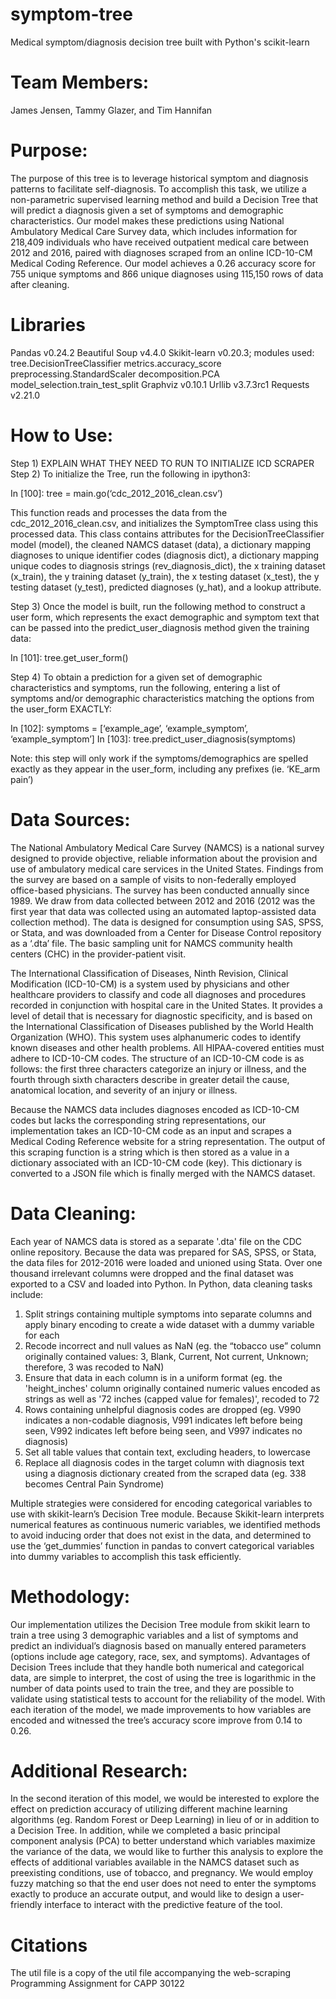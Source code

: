 # symptom-tree
Medical symptom/diagnosis decision tree built with Python's scikit-learn

# Team Members:
James Jensen, Tammy Glazer, and Tim Hannifan

# Purpose: 
The purpose of this tree is to leverage historical symptom and diagnosis
patterns to facilitate self-diagnosis. To accomplish this task, we utilize a
non-parametric supervised learning method and build a Decision Tree that will
predict a diagnosis given a set of symptoms and demographic characteristics.
Our model makes these predictions using National Ambulatory Medical Care
Survey data, which includes information for 218,409 individuals who have
received outpatient medical care between 2012 and 2016, paired with diagnoses
scraped from an online ICD-10-CM Medical Coding Reference. Our model achieves
a 0.26 accuracy score for 755 unique symptoms and 866 unique diagnoses using
115,150 rows of data after cleaning.

# Libraries
Pandas v0.24.2
Beautiful Soup v4.4.0
Skikit-learn v0.20.3; modules used:
	tree.DecisionTreeClassifier
	metrics.accuracy_score
	preprocessing.StandardScaler
	decomposition.PCA
	model_selection.train_test_split
Graphviz v0.10.1
Urllib v3.7.3rc1
Requests v2.21.0

# How to Use:
Step 1) EXPLAIN WHAT THEY NEED TO RUN TO INITIALIZE ICD SCRAPER
Step 2) To initialize the Tree, run the following in ipython3:

In [100]: tree = main.go(‘cdc_2012_2016_clean.csv’)

This function reads and processes the data from the cdc_2012_2016_clean.csv,
and initializes the SymptomTree class using this processed data. This class
contains attributes for the DecisionTreeClassifier model (model), the cleaned
NAMCS dataset (data), a dictionary mapping diagnoses to unique identifier
codes (diagnosis dict), a dictionary  mapping unique codes to diagnosis
strings (rev_diagnosis_dict), the x training dataset (x_train), the y training
dataset (y_train), the x testing dataset (x_test), the y testing dataset
(y_test), predicted diagnoses (y_hat), and a lookup attribute.

Step 3) Once the model is built, run the following method to construct a user
form, which represents the exact demographic and symptom text that can
be passed into the predict_user_diagnosis method given the training data:

In [101]: tree.get_user_form()

Step 4) To obtain a prediction for a given set of demographic characteristics
and symptoms, run the following, entering a list of symptoms and/or 
demographic characteristics matching the options from the user_form EXACTLY:

In [102]: symptoms = [‘example_age’, ‘example_symptom’, ‘example_symptom’]
In [103]: tree.predict_user_diagnosis(symptoms)

Note: this step will only work if the symptoms/demographics are spelled
exactly as they appear in the user_form, including any prefixes
(ie. ‘KE_arm pain’)

# Data Sources:
The National Ambulatory Medical Care Survey (NAMCS) is a national survey
designed to provide objective, reliable information about the provision and
use of ambulatory medical care services in the United States. Findings from
the survey are based on a sample of visits to non-federally employed
office-based physicians. The survey has been conducted annually since 1989. We
draw from data collected between 2012 and 2016 (2012 was the first year that
data was collected using an automated laptop-assisted data collection method).
The data is designed for consumption using SAS, SPSS, or Stata, and was
downloaded from a Center for Disease Control repository as a ‘.dta’ file.
The basic sampling unit for NAMCS community health centers (CHC) in the
provider-patient visit. 

The International Classification of Diseases, Ninth Revision, Clinical
Modification (ICD-10-CM) is a system used by physicians and other healthcare
providers to classify and code all diagnoses and procedures recorded in
conjunction with hospital care in the United States. It provides a level of
detail that is necessary for diagnostic specificity, and is based on the
International Classification of Diseases published by the World Health
Organization (WHO). This system uses alphanumeric codes to identify known
diseases and other health problems. All HIPAA-covered entities must adhere
to ICD-10-CM codes. The structure of an ICD-10-CM code is as follows:
the first three characters categorize an injury or illness, and the fourth
through sixth characters describe in greater detail the cause, anatomical
location, and severity of an injury or illness.

Because the NAMCS data includes diagnoses encoded as ICD-10-CM codes but lacks
the corresponding string representations, our implementation takes an
ICD-10-CM code as an input and scrapes a Medical Coding Reference website for
a string representation. The output of this scraping function is a string
which is then stored as a value in a dictionary associated with an ICD-10-CM
code (key). This dictionary is converted to a JSON file which is finally
merged with the NAMCS dataset.

# Data Cleaning:
Each year of NAMCS data is stored as a separate '.dta' file on the CDC online
repository. Because the data was prepared for SAS, SPSS, or Stata, the data
files for 2012-2016 were loaded and unioned using Stata. Over one thousand
irrelevant columns were dropped and the final dataset was exported to a CSV
and loaded into Python. In Python, data cleaning tasks include:

1) Split strings containing multiple symptoms into separate columns and apply
binary encoding to create a wide dataset with a dummy variable for each
2) Recode incorrect and null values as NaN 
(eg. the “tobacco use” column originally contained values: 3, Blank, Current,
Not current, Unknown; therefore, 3 was recoded to NaN)
3) Ensure that data in each column is in a uniform format
(eg. the 'height_inches' column originally contained numeric values encoded as
strings as well as '72 inches (capped value for females)', recoded to 72
4) Rows containing unhelpful diagnosis codes are dropped
(eg. V990 indicates a non-codable diagnosis, V991 indicates left before being
seen, V992 indicates left before being seen, and V997 indicates no diagnosis)
5) Set all table values that contain text, excluding headers, to lowercase
6) Replace all diagnosis codes in the target column with diagnosis text using
a diagnosis dictionary created from the scraped data
(eg. 338 becomes Central Pain Syndrome)

Multiple strategies were considered for encoding categorical variables to use
with skikit-learn’s Decision Tree module. Because Skikit-learn interprets
numerical features as continuous numeric variables, we identified methods to
avoid inducing order that does not exist in the data, and determined to use
the ‘get_dummies’ function in pandas to convert categorical variables into
dummy variables to accomplish this task efficiently.

# Methodology:
Our implementation utilizes the Decision Tree module from skikit learn to
train a tree using 3 demographic variables and a list of symptoms and predict
an individual’s diagnosis based on manually entered parameters (options
include age category, race, sex, and symptoms). Advantages of Decision Trees
include that they handle both numerical and categorical data, are simple to
interpret, the cost of using the tree is logarithmic in the number of data
points used to train the tree, and they are possible to validate using
statistical tests to account for the reliability of the model. With each
iteration of the model, we made improvements to how variables are encoded and
witnessed the tree’s accuracy score improve from 0.14 to 0.26.

# Additional Research:
In the second iteration of this model, we would be interested to explore the
effect on prediction accuracy of utilizing different machine learning
algorithms (eg. Random Forest or Deep Learning) in lieu of or in addition to
a Decision Tree. In addition, while we completed a basic principal component
analysis (PCA) to better understand which variables maximize the variance of
the data, we would like to further this analysis to explore the effects of
additional variables available in the NAMCS dataset such as preexisting
conditions, use of tobacco, and pregnancy. We would employ fuzzy matching
so that the end user does not need to enter the symptoms exactly to produce
an accurate output, and would like to design a user-friendly interface to
interact with the predictive feature of the tool.

# Citations
The util file is a copy of the util file accompanying the web-scraping
Programming Assignment for CAPP 30122